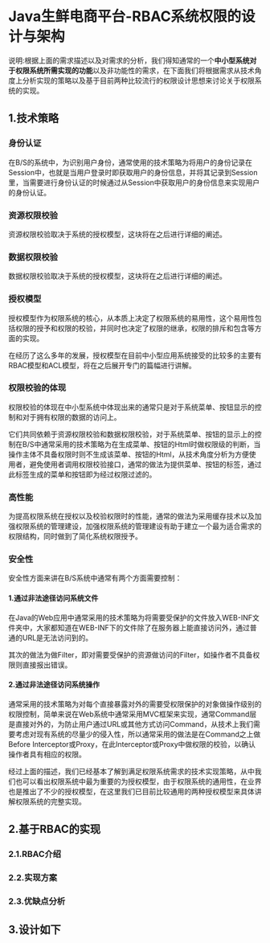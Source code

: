 # Java生鲜电商平台-RBAC系统权限的设计与架构
说明:根据上面的需求描述以及对需求的分析，我们得知通常的一个**中小型系统对于权限系统所需实现的功能**以及非功能性的需求，在下面我们将根据需求从技术角度上分析实现的策略以及基于目前两种比较流行的权限设计思想来讨论关于权限系统的实现。

## 1.技术策略

### 身份认证
在B/S的系统中，为识别用户身份，通常使用的技术策略为将用户的身份记录在Session中，也就是当用户登录时即获取用户的身份信息，并将其记录到Session里，当需要进行身份认证的时候通过从Session中获取用户的身份信息来实现用户的身份认证。

### 资源权限校验

资源权限校验取决于系统的授权模型，这块将在之后进行详细的阐述。

### 数据权限校验

数据权限校验取决于系统的授权模型，这块将在之后进行详细的阐述。

### 授权模型

授权模型作为权限系统的核心，从本质上决定了权限系统的易用性，这个易用性包括权限的授予和权限的校验，并同时也决定了权限的继承，权限的排斥和包含等方面的实现。

在经历了这么多年的发展，授权模型在目前中小型应用系统接受的比较多的主要有RBAC模型和ACL模型，将在之后展开专门的篇幅进行讲解。

### 权限校验的体现

权限校验的体现在中小型系统中体现出来的通常只是对于系统菜单、按钮显示的控制和对于拥有权限的数据的访问上。

它们共同依赖于资源权限校验和数据权限校验，对于系统菜单、按钮的显示上的控制在B/S中通常采用的技术策略为在生成菜单、按钮的Html时做权限级的判断，当操作主体不具备权限时则不生成该菜单、按钮的Html，从技术角度分析为方便使用者，避免使用者调用权限校验接口，通常的做法为提供菜单、按钮的标签，通过此标签生成的菜单和按钮即为经过权限过滤的。

### 高性能
为提高权限系统在授权以及校验权限时的性能，通常的做法为采用缓存技术以及加强权限系统的管理建设，加强权限系统的管理建设有助于建立一个最为适合需求的权限结构，同时做到了简化系统权限授予。

### 安全性
安全性方面来讲在B/S系统中通常有两个方面需要控制：

#### 1.通过非法途径访问系统文件

在Java的Web应用中通常采用的技术策略为将需要受保护的文件放入WEB-INF文件夹中，大家都知道在WEB-INF下的文件除了在服务器上能直接访问外，通过普通的URL是无法访问到的。

其次的做法为做Filter，即对需要受保护的资源做访问的Filter，如操作者不具备权限则直接报出错误。

#### 2.通过非法途径访问系统操作

通常采用的技术策略为对每个直接暴露对外的需要受权限保护的对象做操作级别的权限控制，简单来说在Web系统中通常采用MVC框架来实现，通常Command层是直接对外的，为防止用户通过URL或其他方式访问Command，从技术上我们需要考虑对现有系统的尽量少的侵入性，所以通常采用的做法是在Command之上做Before Interceptor或Proxy，在此Interceptor或Proxy中做权限的校验，以确认操作者具有相应的权限。

经过上面的描述，我们已经基本了解到满足权限系统需求的技术实现策略，从中我们也可以看出权限系统中最为重要的为授权模型，由于权限系统的通用性，在业界也是推出了不少的授权模型，在这里我们已目前比较通用的两种授权模型来具体讲解权限系统的完整实现。

## 2.基于RBAC的实现

### 2.1.RBAC介绍

### 2.2.实现方案

### 2.3.优缺点分析

## 3.设计如下
